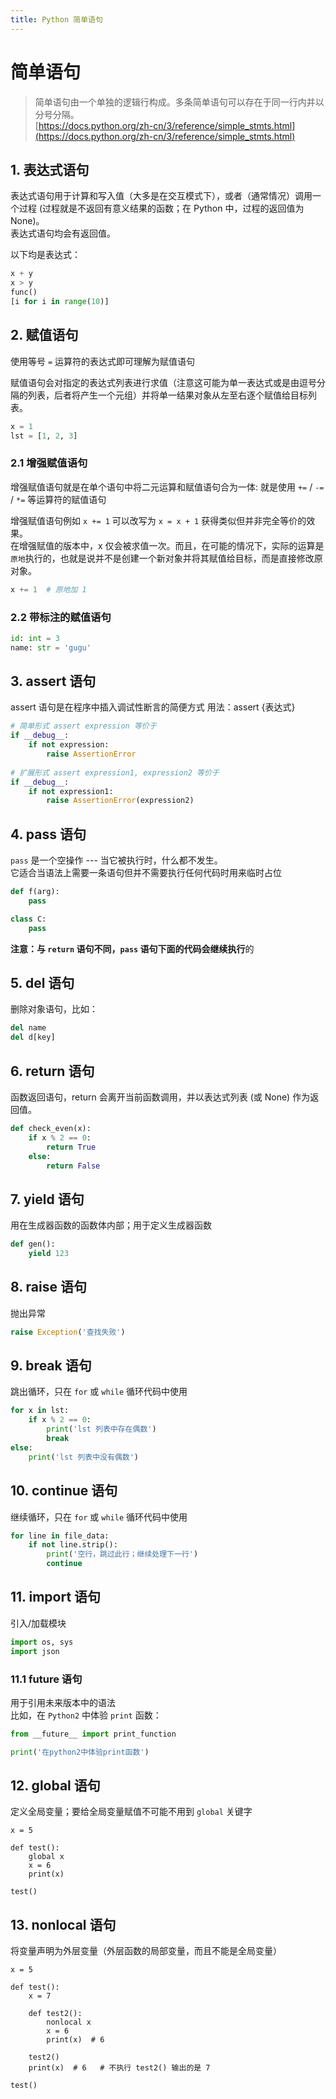 ```yaml
---
title: Python 简单语句
---
```


# 简单语句

> 简单语句由一个单独的逻辑行构成。多条简单语句可以存在于同一行内并以分号分隔。  
> [https://docs.python.org/zh-cn/3/reference/simple_stmts.html](https://docs.python.org/zh-cn/3/reference/simple_stmts.html)


## 1. 表达式语句
表达式语句用于计算和写入值（大多是在交互模式下），或者（通常情况）调用一个过程 (过程就是不返回有意义结果的函数；在 Python 中，过程的返回值为 None)。  
表达式语句均会有返回值。

以下均是表达式：
```python
x + y
x > y
func()
[i for i in range(10)]
```

## 2. 赋值语句

使用等号 `=` 运算符的表达式即可理解为赋值语句

赋值语句会对指定的表达式列表进行求值（注意这可能为单一表达式或是由逗号分隔的列表，后者将产生一个元组）并将单一结果对象从左至右逐个赋值给目标列表。

```python
x = 1
lst = [1, 2, 3]
```

### 2.1 增强赋值语句

增强赋值语句就是在单个语句中将二元运算和赋值语句合为一体: 就是使用 `+=` / `-=` / `*=` 等运算符的赋值语句

增强赋值语句例如 `x += 1` 可以改写为 `x = x + 1` 获得类似但并非完全等价的效果。  
在增强赋值的版本中，x 仅会被求值一次。而且，在可能的情况下，实际的运算是`原地`执行的，也就是说并不是创建一个新对象并将其赋值给目标，而是直接修改原对象。

```python
x += 1  # 原地加 1
```

### 2.2 带标注的赋值语句

```python
id: int = 3
name: str = 'gugu'
```

## 3. assert 语句

assert 语句是在程序中插入调试性断言的简便方式
用法：assert {表达式}

```python
# 简单形式 assert expression 等价于
if __debug__:
    if not expression:
        raise AssertionError
    
# 扩展形式 assert expression1, expression2 等价于
if __debug__:
    if not expression1:
        raise AssertionError(expression2)
```

## 4. pass 语句
`pass` 是一个空操作 --- 当它被执行时，什么都不发生。  
它适合当语法上需要一条语句但并不需要执行任何代码时用来临时占位

```python
def f(arg):
    pass

class C:
    pass
```
**注意：**与 `return` 语句不同，`pass` 语句下面的代码会**继续执行**的

## 5. del 语句
删除对象语句，比如：
```python
del name
del d[key]
```

## 6. return 语句
函数返回语句，return 会离开当前函数调用，并以表达式列表 (或 None) 作为返回值。

```python
def check_even(x):
    if x % 2 == 0:
        return True
    else:
        return False
```

## 7. yield 语句
用在生成器函数的函数体内部；用于定义生成器函数

```python
def gen():
    yield 123
```

## 8. raise 语句
抛出异常

```python
raise Exception('查找失败')
```

## 9. break 语句
跳出循环，只在 `for` 或 `while` 循环代码中使用

```python
for x in lst:
    if x % 2 == 0:
        print('lst 列表中存在偶数')
        break
else:
    print('lst 列表中没有偶数')
```

## 10. continue 语句
继续循环，只在 `for` 或 `while` 循环代码中使用

```python
for line in file_data:
    if not line.strip():
        print('空行，跳过此行；继续处理下一行')
        continue
```

## 11. import 语句
引入/加载模块

```python
import os, sys
import json
```

### 11.1 future 语句
用于引用未来版本中的语法  
比如，在 `Python2` 中体验 `print` 函数：

```python
from __future__ import print_function

print('在python2中体验print函数')
```

## 12. global 语句
定义全局变量；要给全局变量赋值不可能不用到 `global` 关键字

```python{4}
x = 5

def test():
    global x
    x = 6
    print(x)

test()
```

## 13. nonlocal 语句
将变量声明为外层变量（外层函数的局部变量，而且不能是全局变量）

```python{7}
x = 5

def test():
    x = 7

    def test2():
        nonlocal x
        x = 6
        print(x)  # 6

    test2()
    print(x)  # 6   # 不执行 test2() 输出的是 7

test()
```

